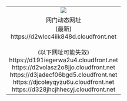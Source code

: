 ﻿<table>
  <tr></tr>
  <tr><td colspan=2 align=center><img src="https://d2wlcc4iik848d.cloudfront.net/Up/oGate.jpg" /></td></tr>
  <tr><td colspan=2 align=center>网门动态网址<br/>(最新)
<br>https://d2wlcc4iik848d.cloudfront.net
<br/><br/>(以下网址可能失效)
<br>https://d191iegerwa2u4.cloudfront.net
<br>https://d2volasz2o8jjo.cloudfront.net
<br>https://d3jadecf06bgd5.cloudfront.net
<br>https://djcoleyqyzu6u.cloudfront.net
<br>https://d328jhcjhhecyj.cloudfront.net
    </td>
  </tr>
</table>
